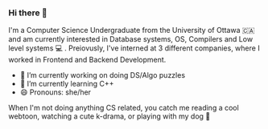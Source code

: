 ### Hi there 👋

 I'm a Computer Science Undergraduate from the University of Ottawa 🇨🇦 and am currently interested in Database systems, OS, Compilers and Low level systems 💻 . Preiovusly, I've interned at 3 different companies, where I worked in Frontend and Backend Development. 
 
- 🔭 I’m currently working on doing DS/Algo puzzles
- 🌱 I’m currently learning C++ 
- 😄 Pronouns: she/her

When I'm not doing anything CS related, you catch me reading a cool webtoon, watching a cute k-drama, or playing with my dog 🐶 
